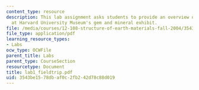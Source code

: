 ```yaml
---
content_type: resource
description: This lab assignment asks students to provide an overview of earth materials
  at Harvard University Museum's gem and mineral exhibit.
file: /media/courses/12-108-structure-of-earth-materials-fall-2004/3543be1578dbaf0c2fb242d78c88d019_lab1_fieldtrip.pdf
file_type: application/pdf
learning_resource_types:
- Labs
ocw_type: OCWFile
parent_title: Labs
parent_type: CourseSection
resourcetype: Document
title: lab1_fieldtrip.pdf
uid: 3543be15-78db-af0c-2fb2-42d78c88d019
---
```

